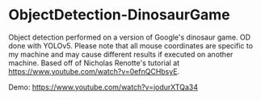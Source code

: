 # ObjectDetection-DinosaurGame
Object detection performed on a version of Google's dinosaur game. OD done with YOLOv5. Please note that all mouse coordinates are specific to my machine and may cause different results if executed on another machine. Based off of Nicholas Renotte's tutorial at https://www.youtube.com/watch?v=0efnQCHbsyE. 

Demo: https://www.youtube.com/watch?v=jodurXTQa34
